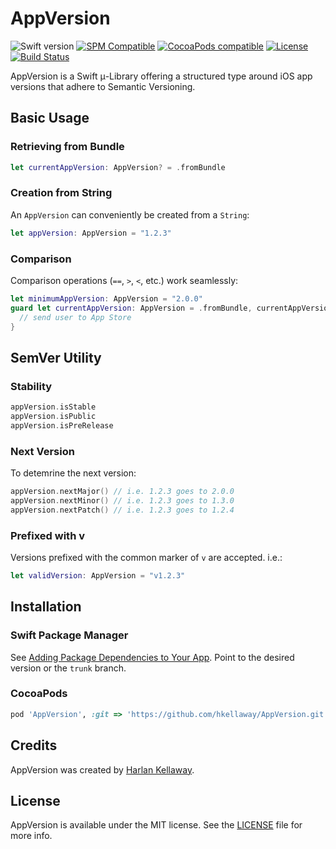 # AppVersion 
![Swift version](https://img.shields.io/badge/Swift-5.0-orange.svg)
[![SPM Compatible](https://img.shields.io/badge/SPM-compatible-informational.svg)](https://github.com/apple/swift-package-manager)
[![CocoaPods compatible](https://img.shields.io/badge/CocoaPods-compatible-informational.svg)](https://github.com/CocoaPods/CocoaPods)
[![License](https://img.shields.io/badge/License-MIT-lightgrey.svg)](https://github.com/hkellaway/AppVersion/blob/trunk/LICENSE)
[![Build Status](https://travis-ci.org/hkellaway/AppVersion.svg?branch=trunk)](https://travis-ci.org/hkellaway/AppVersion)

AppVersion is a Swift μ-Library offering a structured type around iOS app versions that adhere to Semantic Versioning.

## Basic Usage

### Retrieving from Bundle

``` swift
let currentAppVersion: AppVersion? = .fromBundle
```

### Creation from String

An `AppVersion` can conveniently be created from a `String`:

``` swift
let appVersion: AppVersion = "1.2.3"
```

### Comparison

Comparison operations (`==`, `>`, `<`, etc.) work seamlessly:

``` swift
let minimumAppVersion: AppVersion = "2.0.0"
guard let currentAppVersion: AppVersion = .fromBundle, currentAppVersion >= minimumAppVersion else {
  // send user to App Store
}
```

## SemVer Utility

### Stability

``` swift
appVersion.isStable
appVersion.isPublic
appVersion.isPreRelease
```

### Next Version

To detemrine the next version:

``` swift
appVersion.nextMajor() // i.e. 1.2.3 goes to 2.0.0
appVersion.nextMinor() // i.e. 1.2.3 goes to 1.3.0
appVersion.nextPatch() // i.e. 1.2.3 goes to 1.2.4
```

### Prefixed with v

Versions prefixed with the common marker of `v` are accepted. i.e.:

``` swift
let validVersion: AppVersion = "v1.2.3"
```

## Installation

### Swift Package Manager

See [Adding Package Dependencies to Your App](https://developer.apple.com/documentation/xcode/adding_package_dependencies_to_your_app). Point to the desired version or the `trunk` branch.

### CocoaPods

```ruby
pod 'AppVersion', :git => 'https://github.com/hkellaway/AppVersion.git', :branch => 'trunk'
```

## Credits

AppVersion was created by [Harlan Kellaway](http://hkellaway.github.io).

## License

AppVersion is available under the MIT license. See the [LICENSE](https://github.com/hkellaway/AppVersion/blob/trunk/LICENSE) file for more info.
